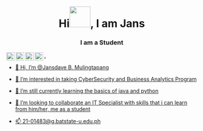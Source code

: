 
<h1 align="center"> Hi<img src="https://github.githubassets.com/images/icons/emoji/unicode/1f44b.png" width="55px" height="55px">, I am Jans </h1>  
<h3 align="center"> I am a Student    </h3>


<a href="https://www.youtube.com/@jansmulingtapang7153" target="blank">
 <img align="left" alt="Jans | Youtube" width="22px" src="https://raw.githubusercontent.com/peterthehan/peterthehan/master/assets/youtube.svg">
<a href="https://twitter.com/jnsmlntpng_">
<img align="left" alt="Ritul | Twitter" width="22px" src="https://raw.githubusercontent.com/peterthehan/peterthehan/master/assets/twitter.svg">
  <a href="https://github.com/jansdave" target="blank">
 <img align="left" alt="Jans | github" width="22px" src="https://raw.githubusercontent.com/peterthehan/peterthehan/master/assets/github.svg">

<a href="https://www.linkedin.com/jobs/">

<img align="left" alt="Jan's Linked" width="22px" src="https://raw.githubusercontent.com/peterthehan/peterthehan/master/assets/linkedin.svg"/>
  
 


.
  

- 👋 Hi, I’m @Jansdave B. Mulingtapang
  
- 👀 I’m interested in taking CyberSecurity and Business Analytics Program
- 🌱 I’m still currently learning the basics of java and python
- 💞️ I’m looking to collaborate an IT Specialist with skills that i can learn from him/her, me as a student
- 📫 21-01483@g.batstate-u.edu.ph

<!---
Control IT, Before IT controls you.
--->
